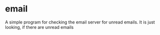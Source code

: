 # email

A simple program for checking the email server for unread emails.
It is just looking, if there are unread emails
